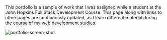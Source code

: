 
This portfolio is a sample of work that I was assigned while a student at the John Hopkins Full Stack Development Course. This page along with links to other pages are continuously updated, as I learn different material during the course of my web development studies.

![portfolio-screen-shot](https://user-images.githubusercontent.com/54730132/114419585-8b97cd00-9b81-11eb-8c9d-341182cf8f99.png)
